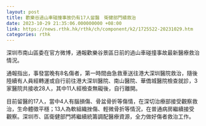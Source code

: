 ```yaml
---
layout: post
title: 歡樂谷過山車碰撞事故仍有17人留醫　衛健部門續救治
date: 2023-10-29 21:35:06.000000000 +08:00
link: https://news.rthk.hk/rthk/ch/component/k2/1725522-20231029.htm
categories: rthk
---
```


深圳市南山區委在官方微博，通報歡樂谷景區日前的過山車碰撞事故最新醫療救治情況。

通報指出，事發當晚有8名傷者，第一時間由急救車送往港大深圳醫院救治，隨後陸續有人員經轉運或自行前往港大深圳醫院、南山醫院、華僑城醫院檢查就診，3家醫院共接收28人，其中11人經檢查無礙後，自行離開。

目前留醫的17人，當中4人有腦損傷、骨盆骨折等傷情，在深切治療部接受觀察救治，生命體徵平穩；13人為軟組織挫傷、輕微骨折等情況，在普通病房繼續接受觀察。深圳市、區衛健部門將繼續統籌調配醫療資源，全力做好傷者救治工作。
